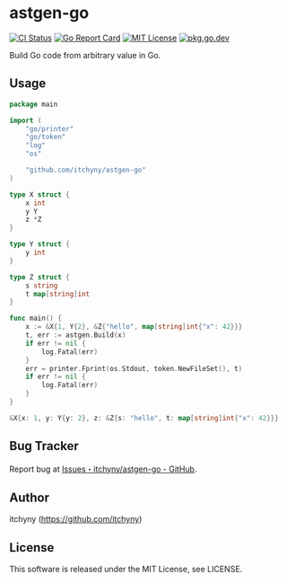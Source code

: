 # astgen-go
[![CI Status](https://github.com/itchyny/astgen-go/actions/workflows/ci.yaml/badge.svg?branch=main)](https://github.com/itchyny/astgen-go/actions?query=branch:main)
[![Go Report Card](https://goreportcard.com/badge/github.com/itchyny/astgen-go)](https://goreportcard.com/report/github.com/itchyny/astgen-go)
[![MIT License](https://img.shields.io/badge/license-MIT-blue.svg)](https://github.com/itchyny/astgen-go/blob/main/LICENSE)
[![pkg.go.dev](https://pkg.go.dev/badge/github.com/itchyny/astgen-go)](https://pkg.go.dev/github.com/itchyny/astgen-go)

Build Go code from arbitrary value in Go.

## Usage
```go
package main

import (
	"go/printer"
	"go/token"
	"log"
	"os"

	"github.com/itchyny/astgen-go"
)

type X struct {
	x int
	y Y
	z *Z
}

type Y struct {
	y int
}

type Z struct {
	s string
	t map[string]int
}

func main() {
	x := &X{1, Y{2}, &Z{"hello", map[string]int{"x": 42}}}
	t, err := astgen.Build(x)
	if err != nil {
		log.Fatal(err)
	}
	err = printer.Fprint(os.Stdout, token.NewFileSet(), t)
	if err != nil {
		log.Fatal(err)
	}
}
```
```go
&X{x: 1, y: Y{y: 2}, z: &Z{s: "hello", t: map[string]int{"x": 42}}}
```

## Bug Tracker
Report bug at [Issues・itchyny/astgen-go - GitHub](https://github.com/itchyny/astgen-go/issues).

## Author
itchyny (<https://github.com/itchyny>)

## License
This software is released under the MIT License, see LICENSE.
